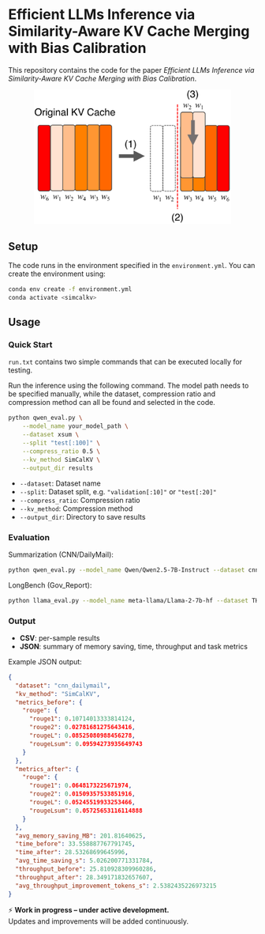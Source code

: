 # Efficient LLMs Inference via Similarity-Aware KV Cache Merging with Bias Calibration

This repository contains the code for the paper *Efficient LLMs Inference via Similarity-Aware KV Cache Merging with Bias Calibration*.  

<!-- 缩放图片显示 -->
<p align="center">
  <img src="analysis/Illustration.png" alt="Project Illustration" width="400">
</p>

## Setup
The code runs in the environment specified in the `environment.yml`.
You can create the environment using:

```bash
conda env create -f environment.yml
conda activate <simcalkv>
```
## Usage

### Quick Start
`run.txt` contains two simple commands that can be executed locally for testing.

Run the inference using the following command. The model path needs to be specified manually, while the dataset, compression ratio and compression method can all be found and selected in the code.
```bash
python qwen_eval.py \
    --model_name your_model_path \
    --dataset xsum \
    --split "test[:100]" \
    --compress_ratio 0.5 \
    --kv_method SimCalKV \
    --output_dir results
```
* `--dataset`: Dataset name
* `--split`: Dataset split, e.g. `"validation[:10]"` or `"test[:20]"`
* `--compress_ratio`: Compression ratio
* `--kv_method`: Compression method
* `--output_dir`: Directory to save results

### Evaluation

Summarization (CNN/DailyMail):

```bash
python qwen_eval.py --model_name Qwen/Qwen2.5-7B-Instruct --dataset cnn_dailymail --split "test[:100]" --compress_ratio 0.4 --kv_method SimCalKV --output_dir results
```

LongBench (Gov_Report):

```bash
python llama_eval.py --model_name meta-llama/Llama-2-7b-hf --dataset THUDM/LongBench/gov_report --split "validation[:200]" --compress_ratio 0.8 --kv_method PyramidInfer --output_dir results
```

### Output

* **CSV**: per-sample results
* **JSON**: summary of memory saving, time, throughput and task metrics

Example JSON output:

```json
{
  "dataset": "cnn_dailymail",
  "kv_method": "SimCalKV",
  "metrics_before": {
    "rouge": {
      "rouge1": 0.10714013333814124,
      "rouge2": 0.02781681275643416,
      "rougeL": 0.08525080988456278,
      "rougeLsum": 0.09594273935649743
    }
  },
  "metrics_after": {
    "rouge": {
      "rouge1": 0.0648173225671974,
      "rouge2": 0.01509357533851916,
      "rougeL": 0.05245519933253466,
      "rougeLsum": 0.05725653116114888
    }
  },
  "avg_memory_saving_MB": 201.81640625,
  "time_before": 33.558887767791745,
  "time_after": 28.53268699645996,
  "avg_time_saving_s": 5.026200771331784,
  "throughput_before": 25.810928309960286,
  "throughput_after": 28.349171832657607,
  "avg_throughput_improvement_tokens_s": 2.5382435226973215
}
```

⚡ **Work in progress – under active development.**  
Updates and improvements will be added continuously.
